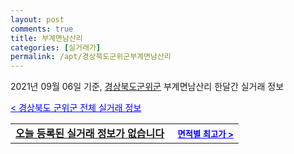 ```yaml
---
layout: post
comments: true
title: 부계면남산리
categories: [실거래가]
permalink: /apt/경상북도군위군부계면남산리
---
```


2021년 09월 06일 기준, <a href="/apt/경상북도군위군">경상북도군위군</a> 부계면남산리 한달간 실거래 정보

<a style="color: blue;" href="/apt/경상북도군위군">< 경상북도 군위군 전체 실거래 정보</a>
<!---- start ---->
<table>
  <tr>
    <td colspan="4" style="font-weight: bold;"><a href="/apt/경상북도군위군부계면남산리{name_without_space}">오늘 등록된 실거래 정보가 없습니다</a> &nbsp;&nbsp;&nbsp; <a style="color: blue; font-size: smaller;" href="/apt/경상북도군위군부계면남산리{name_without_space}">면적별 최고가 ></a></td>
  </tr>
    
</table>
<!---- end ---->
    